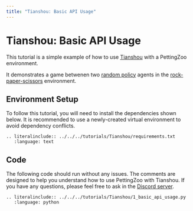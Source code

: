 ```yaml
---
title: "Tianshou: Basic API Usage"
---
```


# Tianshou: Basic API Usage

This tutorial is a simple example of how to use [Tianshou](https://github.com/thu-ml/tianshou) with a PettingZoo environment.

It demonstrates a game betwenen two [random policy](https://tianshou.readthedocs.io/en/master/_modules/tianshou/policy/random.html) agents in the [rock-paper-scissors](https://pettingzoo.farama.org/environments/classic/rps/) environment.

## Environment Setup
To follow this tutorial, you will need to install the dependencies shown below. It is recommended to use a newly-created virtual environment to avoid dependency conflicts.
```{eval-rst}
.. literalinclude:: ../../../tutorials/Tianshou/requirements.txt
   :language: text
```

## Code
The following code should run without any issues. The comments are designed to help you understand how to use PettingZoo with Tianshou. If you have any questions, please feel free to ask in the [Discord server](https://discord.gg/nhvKkYa6qX).
```{eval-rst}
.. literalinclude:: ../../../tutorials/Tianshou/1_basic_api_usage.py
   :language: python
```
